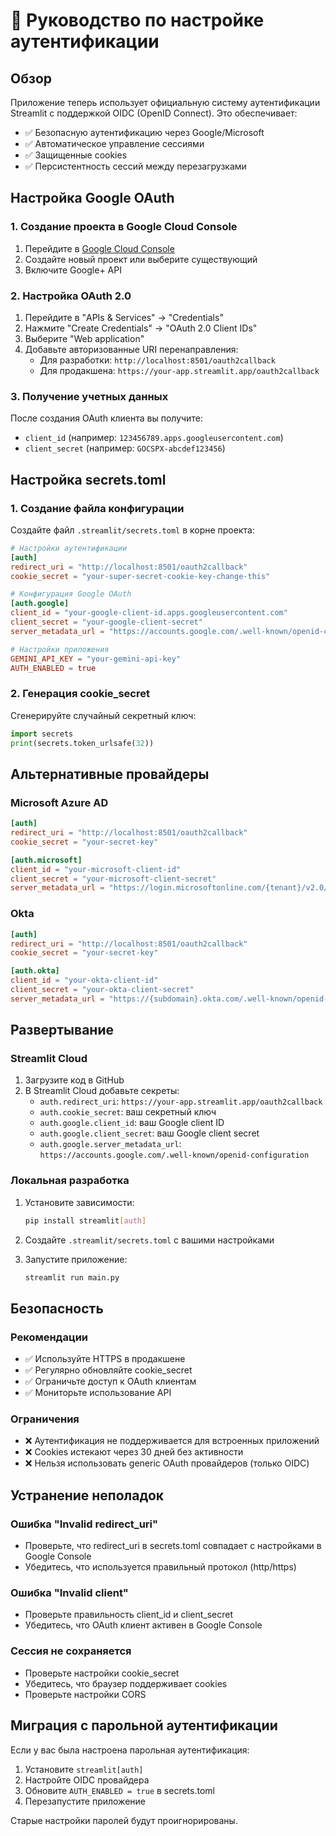 # 🔐 Руководство по настройке аутентификации

## Обзор

Приложение теперь использует официальную систему аутентификации Streamlit с поддержкой OIDC (OpenID Connect). Это обеспечивает:

- ✅ Безопасную аутентификацию через Google/Microsoft
- ✅ Автоматическое управление сессиями
- ✅ Защищенные cookies
- ✅ Персистентность сессий между перезагрузками

## Настройка Google OAuth

### 1. Создание проекта в Google Cloud Console

1. Перейдите в [Google Cloud Console](https://console.cloud.google.com/)
2. Создайте новый проект или выберите существующий
3. Включите Google+ API

### 2. Настройка OAuth 2.0

1. Перейдите в "APIs & Services" → "Credentials"
2. Нажмите "Create Credentials" → "OAuth 2.0 Client IDs"
3. Выберите "Web application"
4. Добавьте авторизованные URI перенаправления:
   - Для разработки: `http://localhost:8501/oauth2callback`
   - Для продакшена: `https://your-app.streamlit.app/oauth2callback`

### 3. Получение учетных данных

После создания OAuth клиента вы получите:
- `client_id` (например: `123456789.apps.googleusercontent.com`)
- `client_secret` (например: `GOCSPX-abcdef123456`)

## Настройка secrets.toml

### 1. Создание файла конфигурации

Создайте файл `.streamlit/secrets.toml` в корне проекта:

```toml
# Настройки аутентификации
[auth]
redirect_uri = "http://localhost:8501/oauth2callback"
cookie_secret = "your-super-secret-cookie-key-change-this"

# Конфигурация Google OAuth
[auth.google]
client_id = "your-google-client-id.apps.googleusercontent.com"
client_secret = "your-google-client-secret"
server_metadata_url = "https://accounts.google.com/.well-known/openid-configuration"

# Настройки приложения
GEMINI_API_KEY = "your-gemini-api-key"
AUTH_ENABLED = true
```

### 2. Генерация cookie_secret

Сгенерируйте случайный секретный ключ:

```python
import secrets
print(secrets.token_urlsafe(32))
```

## Альтернативные провайдеры

### Microsoft Azure AD

```toml
[auth]
redirect_uri = "http://localhost:8501/oauth2callback"
cookie_secret = "your-secret-key"

[auth.microsoft]
client_id = "your-microsoft-client-id"
client_secret = "your-microsoft-client-secret"
server_metadata_url = "https://login.microsoftonline.com/{tenant}/v2.0/.well-known/openid-configuration"
```

### Okta

```toml
[auth]
redirect_uri = "http://localhost:8501/oauth2callback"
cookie_secret = "your-secret-key"

[auth.okta]
client_id = "your-okta-client-id"
client_secret = "your-okta-client-secret"
server_metadata_url = "https://{subdomain}.okta.com/.well-known/openid-configuration"
```

## Развертывание

### Streamlit Cloud

1. Загрузите код в GitHub
2. В Streamlit Cloud добавьте секреты:
   - `auth.redirect_uri`: `https://your-app.streamlit.app/oauth2callback`
   - `auth.cookie_secret`: ваш секретный ключ
   - `auth.google.client_id`: ваш Google client ID
   - `auth.google.client_secret`: ваш Google client secret
   - `auth.google.server_metadata_url`: `https://accounts.google.com/.well-known/openid-configuration`

### Локальная разработка

1. Установите зависимости:
   ```bash
   pip install streamlit[auth]
   ```

2. Создайте `.streamlit/secrets.toml` с вашими настройками

3. Запустите приложение:
   ```bash
   streamlit run main.py
   ```

## Безопасность

### Рекомендации

- ✅ Используйте HTTPS в продакшене
- ✅ Регулярно обновляйте cookie_secret
- ✅ Ограничьте доступ к OAuth клиентам
- ✅ Мониторьте использование API

### Ограничения

- ❌ Аутентификация не поддерживается для встроенных приложений
- ❌ Cookies истекают через 30 дней без активности
- ❌ Нельзя использовать generic OAuth провайдеров (только OIDC)

## Устранение неполадок

### Ошибка "Invalid redirect_uri"

- Проверьте, что redirect_uri в secrets.toml совпадает с настройками в Google Console
- Убедитесь, что используется правильный протокол (http/https)

### Ошибка "Invalid client"

- Проверьте правильность client_id и client_secret
- Убедитесь, что OAuth клиент активен в Google Console

### Сессия не сохраняется

- Проверьте настройки cookie_secret
- Убедитесь, что браузер поддерживает cookies
- Проверьте настройки CORS

## Миграция с парольной аутентификации

Если у вас была настроена парольная аутентификация:

1. Установите `streamlit[auth]`
2. Настройте OIDC провайдера
3. Обновите `AUTH_ENABLED = true` в secrets.toml
4. Перезапустите приложение

Старые настройки паролей будут проигнорированы.
